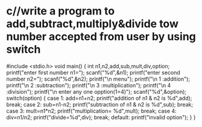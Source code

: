 # c//write a program to add,subtract,multiply&divide tow number accepted from user by using switch  
#include <stdio.h>
void main() 
{
    int n1,n2,add,sub,mult,div,option;
    printf("enter first number n1=");
    scanf("%d",&n1);
    printf("enter second number n2=");
    scanf("%d",&n2);
    printf("\n menu");
    printf("\n 1 :addition");
    printf("\n 2 :subtraction");
    printf("\n 3 :multiplication");
    printf("\n 4 :division");
    printf("\n enter any one opption(1=4)");
    scanf("%d",&option);
    switch(option)
    {
        case 1:
        add=n1+n2;
        printf("addition of n1 & n2 is %d",add);
        break;
        case 2:
        sub=n1-n2;
        printf("subtraction of n1 & n2 is %d",sub);
        break;
        case 3:
        mult=n1*n2;
        printf("multiplication= %d",mult);
        break;
        case 4:
        div=n1/n2;
        printf("divide=%d",div);
        break;
        default:
        printf("invalid option");
    }
}
